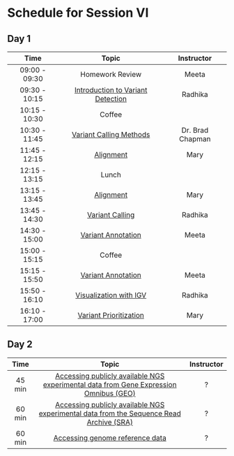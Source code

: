 # Schedule for Session VI

## Day 1

| Time            |   Topic  | Instructor |
|:------------------------:|:----------:|:--------:|
| 09:00 - 09:30 | Homework Review | Meeta |
| 09:30 - 10:15 | [Introduction to Variant Detection]() | Radhika |
| 10:15 - 10:30 | Coffee | |
| 10:30 - 11:45 | [Variant Calling Methods]() | Dr. Brad Chapman |
| 11:45 - 12:15 | [Alignment]() | Mary |
| 12:15 - 13:15 | Lunch | |
| 13:15 - 13:45 | [Alignment]() | Mary |
| 13:45 - 14:30 | [Variant Calling]() | Radhika |
| 14:30 - 15:00 | [Variant Annotation]() | Meeta |
| 15:00 - 15:15 | Coffee | |
| 15:15 - 15:50 | [Variant Annotation]() | Meeta |
| 15:50 - 16:10 | [Visualization with IGV]() | Radhika |
| 16:10 - 17:00 | [Variant Prioritization]() | Mary |

## Day 2

| Time            |   Topic  | Instructor |
|:------------------------:|:----------:|:--------:|
| 45 min |[Accessing publicly available NGS experimental data from Gene Expression Omnibus (GEO)](https://hbctraining.github.io//Accessing_public_genomic_data/lessons/accessing_public_experimental_data.html)| ? |
| 60 min |[Accessing publicly available NGS experimental data from the Sequence Read Archive (SRA)](https://hbctraining.github.io/Accessing_public_genomic_data/lessons/downloading_from_SRA.html)| ? |
| 60 min |[Accessing genome reference data](https://hbctraining.github.io/Accessing_public_genomic_data/lessons/accessing_genome_reference_data.html) | ? |
